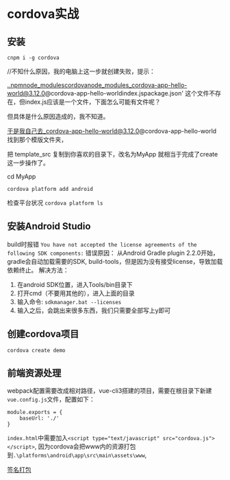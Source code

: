 # cordova实战

## 安装
`cnpm i -g cordova`

//不知什么原因，我的电脑上这一步就创建失败，提示：

..npmnode_modulescordovanode_modules_cordova-app-hello-world@3.12.0@cordova-app-hello-worldindex.jspackage.json' 这个文件不存在，但index.js应该是一个文件，下面怎么可能有文件呢？

但具体是什么原因造成的，我不知道。

于是我自己去_cordova-app-hello-world@3.12.0@cordova-app-hello-world 找到那个模版文件夹，

把 template_src 复制到你喜欢的目录下，改名为MyApp 就相当于完成了create 这一步操作了。

cd MyApp

`cordova platform add android`

检查平台状况
`cordova platform ls`

## 安装Android Studio

[](https://www.cnblogs.com/xiadewang/p/7820377.html)

build时报错
`You have not accepted the license agreements of the following SDK components:`
错误原因：
从Android Gradle plugin 2.2.0开始，gradle会自动加载需要的SDK, build-tools，但是因为没有接受license，导致加载依赖终止。
解决方法：
1. 在android SDK位置，进入Tools/bin目录下
1. 打开cmd（不要用其他的），进入上面的目录
1. 输入命令: `sdkmanager.bat --licenses`
1. 输入之后，会跳出来很多东西，我们只需要全部写上y即可

## 创建cordova项目
`cordova create demo`

## 前端资源处理
webpack配置需要改成相对路径，vue-cli3搭建的项目，需要在根目录下新建`vue.config.js`文件，配置如下：
```
module.exports = {
	baseUrl: './'
}
```
`index.html`中需要加入`<script type="text/javascript" src="cordova.js"></script>`,
因为cordova会把www内的资源打包到`.\platforms\android\app\src\main\assets\www`,




[签名打包](https://segmentfault.com/a/1190000005177715)






